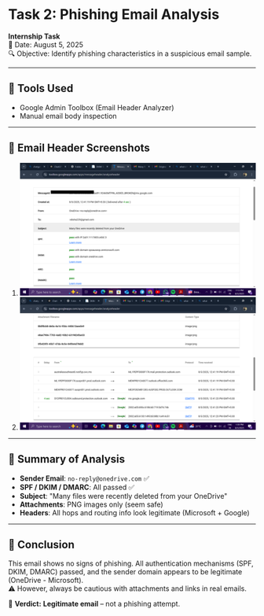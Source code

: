 
# Task 2: Phishing Email Analysis

**Internship Task**  
📅 Date: August 5, 2025  
🔍 Objective: Identify phishing characteristics in a suspicious email sample.

---

## 🧰 Tools Used
- Google Admin Toolbox (Email Header Analyzer)
- Manual email body inspection

---

## 📸 Email Header Screenshots
1. ![Header Screenshot 1](redacted-screenshot-1.png)
2. ![Header Screenshot 2](redacted-screenshot-2.png)

---

## 📝 Summary of Analysis

- **Sender Email**: `no-reply@onedrive.com` ✅
- **SPF / DKIM / DMARC**: All passed ✅
- **Subject**: "Many files were recently deleted from your OneDrive"
- **Attachments**: PNG images only (seem safe)
- **Headers**: All hops and routing info look legitimate (Microsoft + Google)

---

## 🧠 Conclusion

This email shows no signs of phishing. All authentication mechanisms (SPF, DKIM, DMARC) passed, and the sender domain appears to be legitimate (OneDrive - Microsoft).  
⚠️ However, always be cautious with attachments and links in real emails.

📌 **Verdict:** **Legitimate email** – not a phishing attempt.
